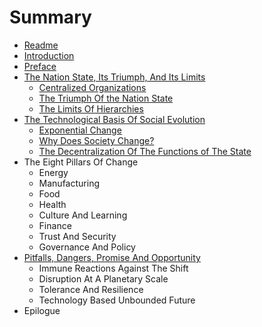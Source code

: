 # Summary

* [Readme](README.md)
* [Introduction](introduction.md)
* [Preface](preface.md)
* [The Nation State, Its Triumph, And Its Limits](the_nation_state,_its_triumph,_and_its_limits.md)
   * [Centralized Organizations](centralized_organizations.md)
   * [The Triumph Of the Nation State](the_triumph_of_the_nation_state.md)
   * [The Limits Of Hierarchies](the_limits_of_hierarchies.md)
* [The Technological Basis Of Social Evolution](the_technological_basis_of_social_evolution.md)
   * [Exponential Change](exponential_change.md)
   * [Why Does Society Change?](why_does_society_change.md)
   * [The Decentralization Of The Functions of The State](the_decentralization_of_the_functions_of_the_state.md)
* The Eight Pillars Of Change
   * Energy
   * Manufacturing
   * Food
   * Health
   * Culture And Learning
   * Finance
   * Trust And Security
   * Governance And Policy
* [Pitfalls, Dangers, Promise And Opportunity](pitfalls,_dangers,_promise_and_opportunity.md)
   * Immune Reactions Against The Shift
   * Disruption At A Planetary Scale
   * Tolerance And Resilience
   * Technology Based Unbounded Future
* Epilogue

